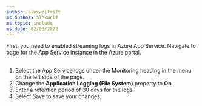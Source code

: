 ```yaml
---
author: alexwolfmsft
ms.author: alexwolf
ms.topic: include
ms.date: 02/03/2022
---
```


First, you need to enabled streaming logs in Azure App Service. Navigate to page for the App Service instance in the Azure portal.
<br>
<br>
1) Select the App Service logs under the Monitoring heading in the menu on the left side of the page.
2) Change the **Application Logging (File System)** property to **On**.
3) Enter a retention period of 30 days for the logs.
4) Select Save to save your changes.